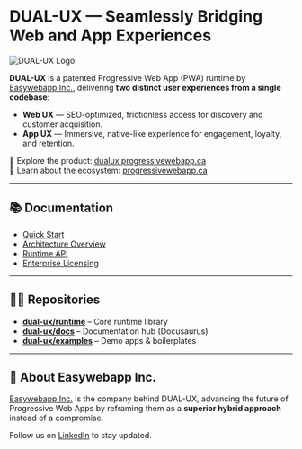 # DUAL-UX — Seamlessly Bridging Web and App Experiences

![DUAL-UX Logo](https://dualux.progressivewebapp.ca/assets/icons/github-hero.pg)

**DUAL-UX** is a patented Progressive Web App (PWA) runtime by [Easywebapp Inc.](https://easywebapp.ca), delivering **two distinct user experiences from a single codebase**:

- **Web UX** — SEO-optimized, frictionless access for discovery and customer acquisition.  
- **App UX** — Immersive, native-like experience for engagement, loyalty, and retention.  

🔗 Explore the product: [dualux.progressivewebapp.ca](https://dualux.progressivewebapp.ca)  
🔗 Learn about the ecosystem: [progressivewebapp.ca](https://progressivewebapp.ca)  

---

## 📚 Documentation
- [Quick Start](https://docs.dualux.progressivewebapp.ca/docs/01-getting-started/quick-start)  
- [Architecture Overview](https://docs.dualux.progressivewebapp.ca/docs/02-architecture/overview)  
- [Runtime API](https://docs.dualux.progressivewebapp.ca/docs/03-runtime-api/configuration)  
- [Enterprise Licensing](https://docs.dualux.progressivewebapp.ca/docs/04-enterprise/dual-licensing)  

---

## 🧑‍💻 Repositories
- [**dual-ux/runtime**](https://github.com/dual-ux/runtime) – Core runtime library  
- [**dual-ux/docs**](https://github.com/dual-ux/docs) – Documentation hub (Docusaurus)  
- [**dual-ux/examples**](https://github.com/dual-ux/examples) – Demo apps & boilerplates  

---

## 🏢 About Easywebapp Inc.
[Easywebapp Inc.](https://easywebapp.ca) is the company behind DUAL-UX, advancing the future of Progressive Web Apps by reframing them as a **superior hybrid approach** instead of a compromise.  

Follow us on [LinkedIn](https://www.linkedin.com/company/easywebapp/) to stay updated.
